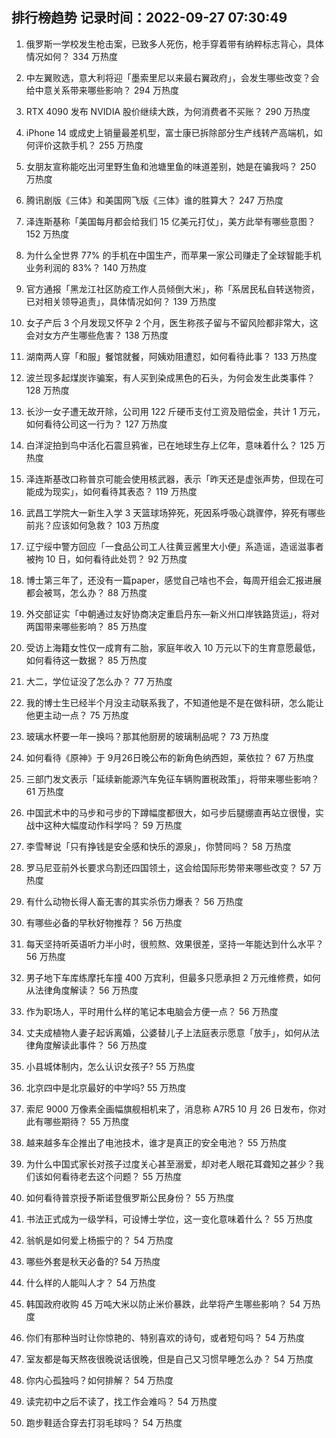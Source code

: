 
## 排行榜趋势 记录时间：2022-09-27 07:30:49
  
  1. 俄罗斯一学校发生枪击案，已致多人死伤，枪手穿着带有纳粹标志背心，具体情况如何？ 334 万热度
    
  2. 中左翼败选，意大利将迎「墨索里尼以来最右翼政府」，会发生哪些改变？会给中意关系带来哪些影响？ 294 万热度
    
  3. RTX 4090 发布 NVIDIA 股价继续大跌，为何消费者不买账？ 290 万热度
    
  4. iPhone 14 或成史上销量最差机型，富士康已拆除部分生产线转产高端机，如何评价这款手机？ 255 万热度
    
  5. 女朋友宣称能吃出河里野生鱼和池塘里鱼的味道差别，她是在骗我吗？ 250 万热度
    
  6. 腾讯剧版《三体》和美国网飞版《三体》谁的胜算大？ 247 万热度
    
  7. 泽连斯基称「美国每月都会给我们 15 亿美元打仗」，美方此举有哪些意图？ 152 万热度
    
  8. 为什么全世界 77% 的手机在中国生产，而苹果一家公司赚走了全球智能手机业务利润的 83%？ 140 万热度
    
  9. 官方通报「黑龙江社区防疫工作人员倾倒大米」，称「系居民私自转送物资，已对相关领导追责」，具体情况如何？ 139 万热度
    
  10. 女子产后 3 个月发现又怀孕 2 个月，医生称孩子留与不留风险都非常大，这会对女方产生哪些危害？ 138 万热度
    
  11. 湖南两人穿「和服」餐馆就餐，阿姨劝阻遭怼，如何看待此事？ 133 万热度
    
  12. 波兰现多起煤炭诈骗案，有人买到染成黑色的石头，为何会发生此类事件？ 128 万热度
    
  13. 长沙一女子遭无故开除，公司用 122 斤硬币支付工资及赔偿金，共计 1 万元，如何看待公司这一行为？ 127 万热度
    
  14. 白洋淀拍到鸟中活化石震旦鸦雀，已在地球生存上亿年，意味着什么？ 125 万热度
    
  15. 泽连斯基改口称普京可能会使用核武器，表示「昨天还是虚张声势，但现在可能成为现实」，如何看待其表态？ 119 万热度
    
  16. 武昌工学院大一新生入学 3 天篮球场猝死，死因系呼吸心跳骤停，猝死有哪些前兆？应该如何急救？ 103 万热度
    
  17. 辽宁绥中警方回应「一食品公司工人往黄豆酱里大小便」系造谣，造谣滋事者被拘 10 日，如何看待此处罚？ 92 万热度
    
  18. 博士第三年了，还没有一篇paper，感觉自己啥也不会，每周开组会汇报进展都会被骂，怎么办？ 88 万热度
    
  19. 外交部证实「中朝通过友好协商决定重启丹东—新义州口岸铁路货运」，将对两国带来哪些影响？ 85 万热度
    
  20. 受访上海籍女性仅一成育有二胎，家庭年收入 10 万元以下的生育意愿最低，如何看待这一数据？ 85 万热度
    
  21. 大二，学位证没了怎么办？ 77 万热度
    
  22. 我的博士生已经半个月没主动联系我了，不知道他是不是在做科研，怎么能让他更主动一点？ 75 万热度
    
  23. 玻璃水杯要一年一换吗？那其他厨房的玻璃制品呢？ 73 万热度
    
  24. 如何看待《原神》于 9月26日晚公布的新角色纳西妲，莱依拉？ 67 万热度
    
  25. 三部门发文表示「延续新能源汽车免征车辆购置税政策」，将带来哪些影响？ 61 万热度
    
  26. 中国武术中的马步和弓步的下蹲幅度都很大，如弓步后腿绷直再站立很慢，实战中这种大幅度动作科学吗？ 59 万热度
    
  27. 李雪琴说「只有挣钱是安全感和快乐的源泉」，你赞同吗？ 58 万热度
    
  28. 罗马尼亚前外长要求乌割还四国领土，这会给国际形势带来哪些改变？ 57 万热度
    
  29. 有什么动物长得人畜无害的其实杀伤力爆表？ 56 万热度
    
  30. 有哪些必备的早秋好物推荐？ 56 万热度
    
  31. 每天坚持听英语听力半小时，很煎熬、效果很差，坚持一年能达到什么水平？ 56 万热度
    
  32. 男子地下车库练摩托车撞 400 万宾利，但最多只愿承担 2 万元维修费，如何从法律角度解读？ 56 万热度
    
  33. 作为职场人，平时用什么样的笔记本电脑会方便一点？ 56 万热度
    
  34. 丈夫成植物人妻子起诉离婚，公婆替儿子上法庭表示愿意「放手」，如何从法律角度解读此事件？ 56 万热度
    
  35. 小县城体制内，怎么认识女孩子? 55 万热度
    
  36. 北京四中是北京最好的中学吗? 55 万热度
    
  37. 索尼 9000 万像素全画幅旗舰相机来了，消息称 A7R5 10 月 26 日发布，你对此有哪些期待？ 55 万热度
    
  38. 越来越多车企推出了电池技术，谁才是真正的安全电池？ 55 万热度
    
  39. 为什么中国式家长对孩子过度关心甚至溺爱，却对老人眼花耳聋知之甚少？我们该如何看待老去这个问题？ 55 万热度
    
  40. 如何看待普京授予斯诺登俄罗斯公民身份？ 55 万热度
    
  41. 书法正式成为一级学科，可设博士学位，这一变化意味着什么？ 55 万热度
    
  42. 翁帆是如何爱上杨振宁的？ 54 万热度
    
  43. 哪些外套是秋天必备的? 54 万热度
    
  44. 什么样的人能叫人才？ 54 万热度
    
  45. 韩国政府收购 45 万吨大米以防止米价暴跌，此举将产生哪些影响？ 54 万热度
    
  46. 你们有那种当时让你惊艳的、特别喜欢的诗句，或者短句吗？ 54 万热度
    
  47. 室友都是每天熬夜很晚说话很晚，但是自己又习惯早睡怎么办？ 54 万热度
    
  48. 你内心孤独吗？如何排解？ 54 万热度
    
  49. 读完初中之后不读了，找工作会难吗？ 54 万热度
    
  50. 跑步鞋适合穿去打羽毛球吗？ 54 万热度
    
